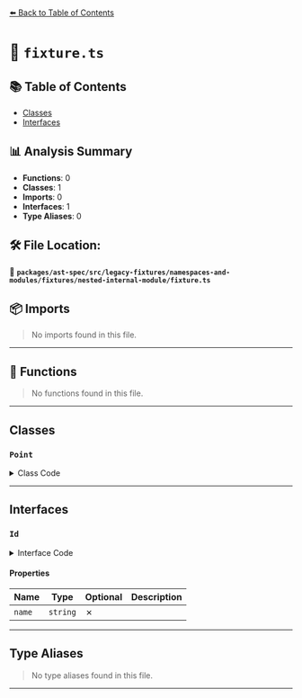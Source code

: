 [⬅️ Back to Table of Contents](../../../../../../../index.md)

# 📄 `fixture.ts`

## 📚 Table of Contents

- [Classes](#classes)
- [Interfaces](#interfaces)

## 📊 Analysis Summary

- **Functions**: 0
- **Classes**: 1
- **Imports**: 0
- **Interfaces**: 1
- **Type Aliases**: 0

## 🛠️ File Location:
📂 **`packages/ast-spec/src/legacy-fixtures/namespaces-and-modules/fixtures/nested-internal-module/fixture.ts`**

## 📦 Imports

> No imports found in this file.


---

## 🔧 Functions

> No functions found in this file.


---

## Classes

### `Point`

<details><summary>Class Code</summary>

```ts
export class Point {
    constructor(
      public x: number,
      public y: number,
    ) {}
  }
```
</details>


---

## Interfaces

### `Id`

<details><summary>Interface Code</summary>

```ts
export interface Id {
      name: string;
    }
```
</details>

#### Properties

| Name | Type | Optional | Description |
|------|------|----------|-------------|
| `name` | `string` | ✗ |  |


---

## Type Aliases

> No type aliases found in this file.


---